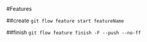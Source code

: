#Features

##create
    `git flow feature start featureName`

##finish
    `git flow feature finish -F --push --no-ff`